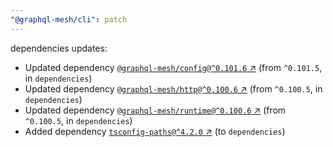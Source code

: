 ```yaml
---
"@graphql-mesh/cli": patch
---
```

dependencies updates:
  - Updated dependency [`@graphql-mesh/config@^0.101.6` ↗︎](https://www.npmjs.com/package/@graphql-mesh/config/v/0.101.6) (from `^0.101.5`, in `dependencies`)
  - Updated dependency [`@graphql-mesh/http@^0.100.6` ↗︎](https://www.npmjs.com/package/@graphql-mesh/http/v/0.100.6) (from `^0.100.5`, in `dependencies`)
  - Updated dependency [`@graphql-mesh/runtime@^0.100.6` ↗︎](https://www.npmjs.com/package/@graphql-mesh/runtime/v/0.100.6) (from `^0.100.5`, in `dependencies`)
  - Added dependency [`tsconfig-paths@^4.2.0` ↗︎](https://www.npmjs.com/package/tsconfig-paths/v/4.2.0) (to `dependencies`)
